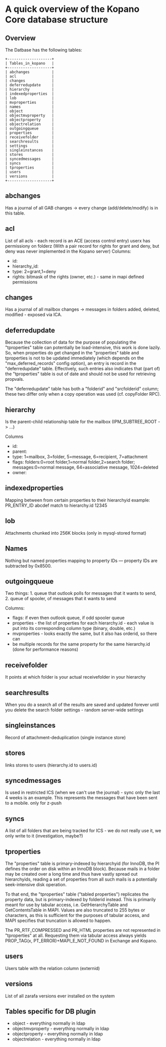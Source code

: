 # A quick overview of the Kopano Core database structure


## Overview


The Datbase has the following tables:
```
+--------------------+
| Tables_in_kopano   |
+--------------------+
| abchanges          |
| acl                |
| changes            |
| deferredupdate     |
| hierarchy          |
| indexedproperties  |
| lob                |
| mvproperties       |
| names              |
| object             |
| objectmvproperty   |
| objectproperty     |
| objectrelation     |
| outgoingqueue      |
| properties         |
| receivefolder      |
| searchresults      |
| settings           |
| singleinstances    |
| stores             |
| syncedmessages     |
| syncs              |
| tproperties        |
| users              |
| versions           |
+--------------------+
```

## abchanges

Has a journal of all GAB changes -> every change (add/delete/modify) is in this
table.

## acl

List of all acls - each record is an ACE (access control entry) userx has
permissiony on folderz (With a pair record for rights for grant and deny, but
deny was never implemented in the Kopano server) Columns:

* id:
* hierarchy_id:
* type: 2=grant,1=deny
* rights: bitmask of the rights (owner, etc.) - same in mapi defined permissions

## changes

Has a journal of all mailbox changes -> messages in folders added, deleted,
modified - exposed via ICA.

## deferredupdate

Because the collection of data for the purpose of populating the "tproperties"
table can potentially be load-intensive, this work is done lazily. So, when
properties do get changed in the "properties" table and tproperties is not to
be updated immediately (which depends on the "max_deferred_records" config
option), an entry is record in the "deferredupdate" table. Effectively, such
entries also indicates that (part of) the "tproperties" table is out of date
and should not be used for retrieving propvals.

The "deferredupdate" table has both a "folderid" and "srcfolderid" column;
these two differ only when a copy operation was used (cf. copyFolder RPC).

## hierarchy

Is the parent-child relationship table for the mailbox (IPM_SUBTREE_ROOT -> ...)

Columns
* id:
* parent:
* type: 1=mailbox, 3=folder, 5=message, 6=recipient, 7=attachment
* flags: folders:0=root folder,1=normal folder,2=search folder;
   messages:0=normal message, 64=associative message, 1024=deleted
* owner:

## indexedproperties

Mapping between from certain properties to their hierarchyid example:
PR_ENTRY_ID abcdef match to hierarchy.id 12345

## lob

Attachments chunked into 256K blocks (only in mysql-stored format)

## Names

Nothing but named properties mapping to property IDs — property IDs are
subtracted by 0x8500.

## outgoingqueue

Two things: 1. queue that outlook polls for messages that it wants to send, 2.
queue of spooler, of messages that it wants to send

Columns:
* flags: if even then outlook queue, if odd spooler queue
* properties - the list of properties for each hierarchy.id - each value is put
  into its corresponding column type (binary, double, etc.)
* mvproperties - looks exactly the same, but it also has orderid, so there can
* be multiple records for the same property for the same hierarchy.id (done for
  performance reasons)

## receivefolder

It points at which folder is your actual receivefolder in your hierarchy

## searchresults

When you do a search all of the results are saved and updated forever until you
delete the search folder settings - random server-wide settings

## singleinstances

Record of attachment-deduplication (single instance store)

## stores

links stores to users (hierarchy.id to users.id)

## syncedmessages

Is used in restricted ICS (when we can't use the journal) - sync only the last 4
weeks is an example. This represents the messages that have been sent to a
mobile. only for z-push

## syncs

A list of all folders that are being tracked for ICS - we do not really use it,
we only write to it (investigation, maybe?)

## tproperties

The "properties" table is primary-indexed by hierarchyid (for InnoDB, the PI
defines the order on disk within an InnoDB block). Because mails in a folder
may be created over a long time and thus have vastly spread out hierarchyids,
reading a set of properties from all such mails is a potentially seek-intensive
disk operation.

To that end, the "tproperties" table ("tabled properties") replicates the
property data, but is primary-indexed by folderid instead. This is primarily
meant for use by tabular access, i.e. GetHierarchyTable and GetContentsTable in
MAPI. Values are also truncated to 255 bytes or characters, as this is
sufficient for the purposes of tabular access, and MAPI specifies that
truncation is allowed to happen.

The PR_RTF_COMPRESSED and PR_HTML properties are not represented in
"tproperties" at all. Requesting them via tabular access always yields
PROP_TAG(x, PT_ERROR)+MAPI_E_NOT_FOUND in Exchange and Kopano.

## users

Users table with the relation column (externid)

## versions

List of all zarafa versions ever installed on the system


## Tables specific for DB plugin

- object - everything normally in ldap
- objectmvproperty - everything normally in ldap
- objectproperty - everything normally in ldap
- objectrelation - everything normally in ldap
